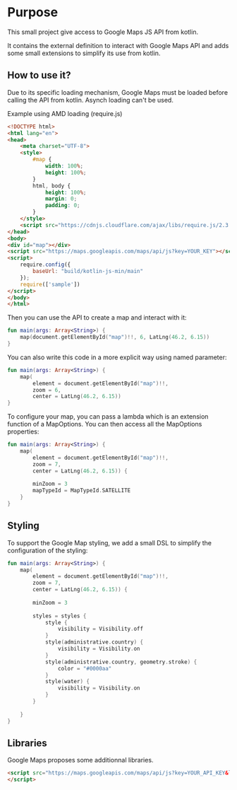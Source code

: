 # Purpose

This small project give access to Google Maps JS API from kotlin.

It contains the external definition to interact with Google Maps API and adds some small extensions 
to simplify its use from kotlin.

## How to use it?

Due to its specific loading mechanism, Google Maps must be loaded before calling the API from kotlin. 
Asynch loading can't be used. 

Example using AMD loading (require.js)

```html
<!DOCTYPE html>
<html lang="en">
<head>
    <meta charset="UTF-8">
    <style>
        #map {
            width: 100%;
            height: 100%;
        }
        html, body {
            height: 100%;
            margin: 0;
            padding: 0;
        }
    </style>
    <script src="https://cdnjs.cloudflare.com/ajax/libs/require.js/2.3.5/require.min.js"></script>
</head>
<body>
<div id="map"></div>
<script src="https://maps.googleapis.com/maps/api/js?key=YOUR_KEY"></script>
<script>
    require.config({
        baseUrl: "build/kotlin-js-min/main"
    });
    require(['sample'])
</script>
</body>
</html>
``` 

Then you can use the API to create a map and interact with it:

```kotlin
fun main(args: Array<String>) {
    map(document.getElementById("map")!!, 6, LatLng(46.2, 6.15)) 
}
```

You can also write this code in a more explicit way using named parameter:
```kotlin
fun main(args: Array<String>) {
    map(
        element = document.getElementById("map")!!, 
        zoom = 6, 
        center = LatLng(46.2, 6.15))
} 
```

To configure your map, you can pass a lambda which is an extension function of a MapOptions. You
can then access all the MapOptions properties:

```kotlin
fun main(args: Array<String>) {
    map(
        element = document.getElementById("map")!!, 
        zoom = 7, 
        center = LatLng(46.2, 6.15)) {
        
        minZoom = 3
        mapTypeId = MapTypeId.SATELLITE
    } 
}
```

## Styling
To support the Google Map styling, we add a small DSL to simplify the configuration of
the styling:

```kotlin
fun main(args: Array<String>) {
    map(
        element = document.getElementById("map")!!, 
        zoom = 7, 
        center = LatLng(46.2, 6.15)) {
        
        minZoom = 3
        
        styles = styles { 
            style { 
                visibility = Visibility.off 
            }
            style(administrative.country) {
                visibility = Visibility.on
            }
            style(administrative.country, geometry.stroke) {
                color = "#0000aa"
            }
            style(water) {
                visibility = Visibility.on
            }
        }
        
    } 
}
```


## Libraries
Google Maps proposes some additionnal libraries. 


```html
<script src="https://maps.googleapis.com/maps/api/js?key=YOUR_API_KEY&libraries=geometry">
</script> 
```
